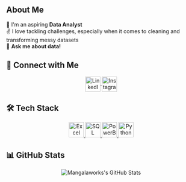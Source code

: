 ## About Me

🔖 I'm an aspiring **Data Analyst**  
✌️ I love tackling challenges, especially when it comes to cleaning and transforming messy datasets  
🤝 **Ask me about data!**

## 🤝 Connect with Me

<p align="center">
  <a href="https://www.linkedin.com/in/Mangalanageshwari" target="blank">
    <img align="center" src="https://img.icons8.com/color/48/000000/linkedin.png" alt="LinkedIn" height="40" width="40" />
  </a>
  <a href="https://www.instagram.com/your-instagram/" target="blank">
    <img align="center" src="https://img.icons8.com/color/48/000000/instagram-new.png" alt="Instagram" height="40" width="40" />
  </a>
</p>

## 🛠️ Tech Stack

<p align="center">
  <a href="https://www.microsoft.com/en-us/microsoft-365/excel" target="_blank"> <img src="https://img.icons8.com/color/48/000000/microsoft-excel-2019--v1.png" alt="Excel" width="40" height="40"/> </a>
  <a href="https://www.mysql.com/" target="_blank"> <img src="https://img.icons8.com/ios-filled/50/000000/mysql-logo.png" alt="SQL" width="40" height="40"/> </a>
  <a href="https://powerbi.microsoft.com/" target="_blank"> <img src="https://img.icons8.com/color/48/000000/power-bi.png" alt="PowerBI" width="40" height="40"/> </a>
  <a href="https://www.python.org/" target="_blank"> <img src="https://img.icons8.com/color/48/000000/python--v1.png" alt="Python" width="40" height="40"/> </a>
</p>

## 📊 GitHub Stats

<p align="center">
  <img src="https://github-readme-stats.vercel.app/api?username=mangalaworks&show_icons=true&count_private=true&hide_title=true&hide=prs&theme=radical" alt="Mangalaworks's GitHub Stats" />
</p>
